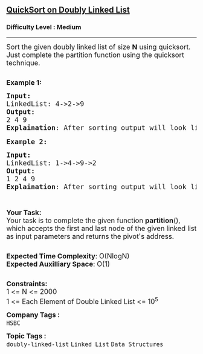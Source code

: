 <h2><a href="https://practice.geeksforgeeks.org/problems/quicksort-on-doubly-linked-list/1?page=8&difficulty[]=1&status[]=solved&sortBy=submissions">QuickSort on Doubly Linked List</a></h2><h3>Difficulty Level : Medium</h3><hr><div class="problems_problem_content__Xm_eO"><p><span style="font-size: 18px;">Sort the given doubly linked list of size <strong>N</strong> using quicksort. Just complete the partition function using the quicksort technique.</span><br>&nbsp;</p>
<p><span style="font-size: 18px;"><strong>Example 1:</strong></span></p>
<pre><span style="font-size: 18px;"><strong>Input:
</strong>LinkedList: 4-&gt;2-&gt;9
<strong>Output:
</strong>2 4 9
<strong>Explaination</strong>: After sorting output will look like this.
</span>
<span style="font-size: 18px;"><strong>Example 2:</strong></span></pre>
<pre><span style="font-size: 18px;"><strong>Input:
</strong>LinkedList: 1-&gt;4-&gt;9-&gt;2
<strong>Output:
</strong>1 2 4 9
<strong>Explaination</strong>: After sorting output will look like this.
</span>
</pre>
<p><br><span style="font-size: 18px;"><strong>Your Task:</strong><br>Your task is to complete the given function <strong>partition</strong>(), which accepts the first and last node of the given linked list as input parameters and returns the pivot's address.</span><br>&nbsp;</p>
<p><span style="font-size: 18px;"><strong>Expected Time Complexity</strong>: O(NlogN)<br><strong>Expected Auxilliary Space</strong>: O(1)</span><br>&nbsp;</p>
<p><span style="font-size: 18px;"><strong>Constraints:</strong><br>1 &lt;= N &lt;= 2000<br>1 &lt;= Each Element of Double Linked List &lt;= 10<sup>5</sup></span></p></div><p><span style=font-size:18px><strong>Company Tags : </strong><br><code>HSBC</code>&nbsp;<br><p><span style=font-size:18px><strong>Topic Tags : </strong><br><code>doubly-linked-list</code>&nbsp;<code>Linked List</code>&nbsp;<code>Data Structures</code>&nbsp;